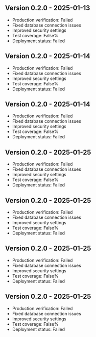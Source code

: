 
## Version 0.2.0 - 2025-01-13
- Production verification: Failed
- Fixed database connection issues
- Improved security settings
- Test coverage: False%
- Deployment status: Failed

## Version 0.2.0 - 2025-01-14
- Production verification: Failed
- Fixed database connection issues
- Improved security settings
- Test coverage: False%
- Deployment status: Failed

## Version 0.2.0 - 2025-01-14
- Production verification: Failed
- Fixed database connection issues
- Improved security settings
- Test coverage: False%
- Deployment status: Failed

## Version 0.2.0 - 2025-01-25
- Production verification: Failed
- Fixed database connection issues
- Improved security settings
- Test coverage: False%
- Deployment status: Failed

## Version 0.2.0 - 2025-01-25
- Production verification: Failed
- Fixed database connection issues
- Improved security settings
- Test coverage: False%
- Deployment status: Failed

## Version 0.2.0 - 2025-01-25
- Production verification: Failed
- Fixed database connection issues
- Improved security settings
- Test coverage: False%
- Deployment status: Failed

## Version 0.2.0 - 2025-01-25
- Production verification: Failed
- Fixed database connection issues
- Improved security settings
- Test coverage: False%
- Deployment status: Failed
